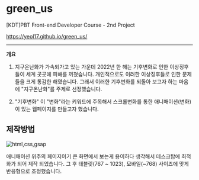 # green_us

[KDT]PBT Front-end Developer Course - 2nd Project

https://yeol17.github.io/green_us/

-------------------------------------------------------

**개요**

1. 지구온난화가 가속되가고 있는 가운데
2022년 한 해는 기후변화로 인한 이상징후들이 세계 곳곳에 피해를 끼쳤습니다.
개인적으로도 이러한 이상징후들로 인한 문제들을 크게 통감한 해였습니다.
그래서 이러한 기후변화를 되돌아 보고자 하는 마음에 "지구온난화"를 주제로 선정했습니다.

2. "기후변화" 이 "변화"라는 키워드에 주목해서 스크롤변화를 통한 애니매이션(변화)이 있는 웹페이지를 만들고자 했습니다.

## 제작방법

![html,css,gsap](https://user-images.githubusercontent.com/97844334/210712756-c0879ce4-0875-4724-9716-65a6cfaccac4.jpg)

애니매이션 위주의 페이지이기 큰 화면에서 보는게 용이하다 생각해서 데스크탑에 최적화가 되어 제작 되었습니다.
그 후 태블릿(767 ~ 1023), 모바일(~768) 사이즈에 맞게 반응형으로 조정했습니다.
